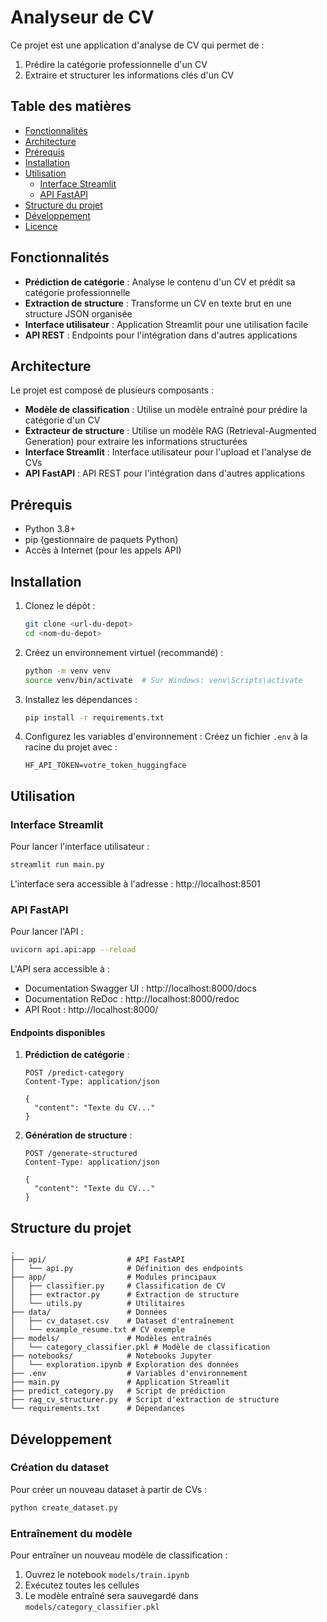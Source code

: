 # Analyseur de CV

Ce projet est une application d'analyse de CV qui permet de :
1. Prédire la catégorie professionnelle d'un CV
2. Extraire et structurer les informations clés d'un CV

## Table des matières

- [Fonctionnalités](#fonctionnalités)
- [Architecture](#architecture)
- [Prérequis](#prérequis)
- [Installation](#installation)
- [Utilisation](#utilisation)
  - [Interface Streamlit](#interface-streamlit)
  - [API FastAPI](#api-fastapi)
- [Structure du projet](#structure-du-projet)
- [Développement](#développement)
- [Licence](#licence)

## Fonctionnalités

- **Prédiction de catégorie** : Analyse le contenu d'un CV et prédit sa catégorie professionnelle
- **Extraction de structure** : Transforme un CV en texte brut en une structure JSON organisée
- **Interface utilisateur** : Application Streamlit pour une utilisation facile
- **API REST** : Endpoints pour l'intégration dans d'autres applications

## Architecture

Le projet est composé de plusieurs composants :

- **Modèle de classification** : Utilise un modèle entraîné pour prédire la catégorie d'un CV
- **Extracteur de structure** : Utilise un modèle RAG (Retrieval-Augmented Generation) pour extraire les informations structurées
- **Interface Streamlit** : Interface utilisateur pour l'upload et l'analyse de CVs
- **API FastAPI** : API REST pour l'intégration dans d'autres applications

## Prérequis

- Python 3.8+
- pip (gestionnaire de paquets Python)
- Accès à Internet (pour les appels API)

## Installation

1. Clonez le dépôt :
   ```bash
   git clone <url-du-depot>
   cd <nom-du-depot>
   ```

2. Créez un environnement virtuel (recommandé) :
   ```bash
   python -m venv venv
   source venv/bin/activate  # Sur Windows: venv\Scripts\activate
   ```

3. Installez les dépendances :
   ```bash
   pip install -r requirements.txt
   ```

4. Configurez les variables d'environnement :
   Créez un fichier `.env` à la racine du projet avec :
   ```
   HF_API_TOKEN=votre_token_huggingface
   ```

## Utilisation

### Interface Streamlit

Pour lancer l'interface utilisateur :

```bash
streamlit run main.py
```

L'interface sera accessible à l'adresse : http://localhost:8501

### API FastAPI

Pour lancer l'API :

```bash
uvicorn api.api:app --reload
```

L'API sera accessible à :
- Documentation Swagger UI : http://localhost:8000/docs
- Documentation ReDoc : http://localhost:8000/redoc
- API Root : http://localhost:8000/

#### Endpoints disponibles

1. **Prédiction de catégorie** :
   ```
   POST /predict-category
   Content-Type: application/json
   
   {
     "content": "Texte du CV..."
   }
   ```

2. **Génération de structure** :
   ```
   POST /generate-structured
   Content-Type: application/json
   
   {
     "content": "Texte du CV..."
   }
   ```

## Structure du projet

```
.
├── api/                  # API FastAPI
│   └── api.py            # Définition des endpoints
├── app/                  # Modules principaux
│   ├── classifier.py     # Classification de CV
│   ├── extractor.py      # Extraction de structure
│   └── utils.py          # Utilitaires
├── data/                 # Données
│   ├── cv_dataset.csv    # Dataset d'entraînement
│   └── example_resume.txt # CV exemple
├── models/               # Modèles entraînés
│   └── category_classifier.pkl # Modèle de classification
├── notebooks/            # Notebooks Jupyter
│   └── exploration.ipynb # Exploration des données
├── .env                  # Variables d'environnement
├── main.py               # Application Streamlit
├── predict_category.py   # Script de prédiction
├── rag_cv_structurer.py  # Script d'extraction de structure
└── requirements.txt      # Dépendances
```

## Développement

### Création du dataset

Pour créer un nouveau dataset à partir de CVs :

```bash
python create_dataset.py
```

### Entraînement du modèle

Pour entraîner un nouveau modèle de classification :

1. Ouvrez le notebook `models/train.ipynb`
2. Exécutez toutes les cellules
3. Le modèle entraîné sera sauvegardé dans `models/category_classifier.pkl`

